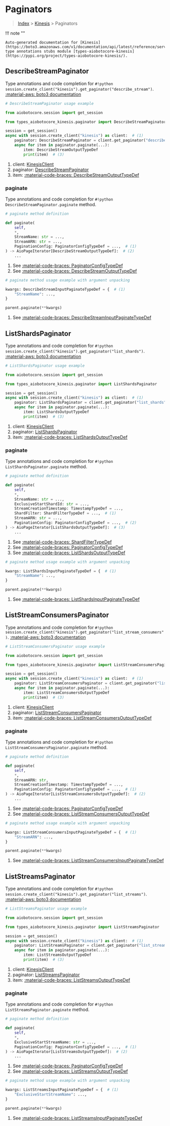 # Paginators

> [Index](../README.md) > [Kinesis](./README.md) > Paginators

!!! note ""

    Auto-generated documentation for [Kinesis](https://boto3.amazonaws.com/v1/documentation/api/latest/reference/services/kinesis.html#kinesis)
    type annotations stubs module [types-aiobotocore-kinesis](https://pypi.org/project/types-aiobotocore-kinesis/).

## DescribeStreamPaginator

Type annotations and code completion for `#!python session.create_client("kinesis").get_paginator("describe_stream")`.
[:material-aws: boto3 documentation](https://boto3.amazonaws.com/v1/documentation/api/latest/reference/services/kinesis/paginator/DescribeStream.html#Kinesis.Paginator.DescribeStream)

```python
# DescribeStreamPaginator usage example

from aiobotocore.session import get_session

from types_aiobotocore_kinesis.paginator import DescribeStreamPaginator

session = get_session()
async with session.create_client("kinesis") as client:  # (1)
    paginator: DescribeStreamPaginator = client.get_paginator("describe_stream")  # (2)
    async for item in paginator.paginate(...):
        item: DescribeStreamOutputTypeDef
        print(item)  # (3)
```

1. client: [KinesisClient](./client.md)
2. paginator: [DescribeStreamPaginator](./paginators.md#describestreampaginator)
3. item: [:material-code-braces: DescribeStreamOutputTypeDef](./type_defs.md#describestreamoutputtypedef) 


### paginate

Type annotations and code completion for `#!python DescribeStreamPaginator.paginate` method.

```python
# paginate method definition

def paginate(
    self,
    *,
    StreamName: str = ...,
    StreamARN: str = ...,
    PaginationConfig: PaginatorConfigTypeDef = ...,  # (1)
) -> AioPageIterator[DescribeStreamOutputTypeDef]:  # (2)
    ...
```

1. See [:material-code-braces: PaginatorConfigTypeDef](./type_defs.md#paginatorconfigtypedef) 
2. See [:material-code-braces: DescribeStreamOutputTypeDef](./type_defs.md#describestreamoutputtypedef) 


```python
# paginate method usage example with argument unpacking

kwargs: DescribeStreamInputPaginateTypeDef = {  # (1)
    "StreamName": ...,
}

parent.paginate(**kwargs)
```

1. See [:material-code-braces: DescribeStreamInputPaginateTypeDef](./type_defs.md#describestreaminputpaginatetypedef) 
## ListShardsPaginator

Type annotations and code completion for `#!python session.create_client("kinesis").get_paginator("list_shards")`.
[:material-aws: boto3 documentation](https://boto3.amazonaws.com/v1/documentation/api/latest/reference/services/kinesis/paginator/ListShards.html#Kinesis.Paginator.ListShards)

```python
# ListShardsPaginator usage example

from aiobotocore.session import get_session

from types_aiobotocore_kinesis.paginator import ListShardsPaginator

session = get_session()
async with session.create_client("kinesis") as client:  # (1)
    paginator: ListShardsPaginator = client.get_paginator("list_shards")  # (2)
    async for item in paginator.paginate(...):
        item: ListShardsOutputTypeDef
        print(item)  # (3)
```

1. client: [KinesisClient](./client.md)
2. paginator: [ListShardsPaginator](./paginators.md#listshardspaginator)
3. item: [:material-code-braces: ListShardsOutputTypeDef](./type_defs.md#listshardsoutputtypedef) 


### paginate

Type annotations and code completion for `#!python ListShardsPaginator.paginate` method.

```python
# paginate method definition

def paginate(
    self,
    *,
    StreamName: str = ...,
    ExclusiveStartShardId: str = ...,
    StreamCreationTimestamp: TimestampTypeDef = ...,
    ShardFilter: ShardFilterTypeDef = ...,  # (1)
    StreamARN: str = ...,
    PaginationConfig: PaginatorConfigTypeDef = ...,  # (2)
) -> AioPageIterator[ListShardsOutputTypeDef]:  # (3)
    ...
```

1. See [:material-code-braces: ShardFilterTypeDef](./type_defs.md#shardfiltertypedef) 
2. See [:material-code-braces: PaginatorConfigTypeDef](./type_defs.md#paginatorconfigtypedef) 
3. See [:material-code-braces: ListShardsOutputTypeDef](./type_defs.md#listshardsoutputtypedef) 


```python
# paginate method usage example with argument unpacking

kwargs: ListShardsInputPaginateTypeDef = {  # (1)
    "StreamName": ...,
}

parent.paginate(**kwargs)
```

1. See [:material-code-braces: ListShardsInputPaginateTypeDef](./type_defs.md#listshardsinputpaginatetypedef) 
## ListStreamConsumersPaginator

Type annotations and code completion for `#!python session.create_client("kinesis").get_paginator("list_stream_consumers")`.
[:material-aws: boto3 documentation](https://boto3.amazonaws.com/v1/documentation/api/latest/reference/services/kinesis/paginator/ListStreamConsumers.html#Kinesis.Paginator.ListStreamConsumers)

```python
# ListStreamConsumersPaginator usage example

from aiobotocore.session import get_session

from types_aiobotocore_kinesis.paginator import ListStreamConsumersPaginator

session = get_session()
async with session.create_client("kinesis") as client:  # (1)
    paginator: ListStreamConsumersPaginator = client.get_paginator("list_stream_consumers")  # (2)
    async for item in paginator.paginate(...):
        item: ListStreamConsumersOutputTypeDef
        print(item)  # (3)
```

1. client: [KinesisClient](./client.md)
2. paginator: [ListStreamConsumersPaginator](./paginators.md#liststreamconsumerspaginator)
3. item: [:material-code-braces: ListStreamConsumersOutputTypeDef](./type_defs.md#liststreamconsumersoutputtypedef) 


### paginate

Type annotations and code completion for `#!python ListStreamConsumersPaginator.paginate` method.

```python
# paginate method definition

def paginate(
    self,
    *,
    StreamARN: str,
    StreamCreationTimestamp: TimestampTypeDef = ...,
    PaginationConfig: PaginatorConfigTypeDef = ...,  # (1)
) -> AioPageIterator[ListStreamConsumersOutputTypeDef]:  # (2)
    ...
```

1. See [:material-code-braces: PaginatorConfigTypeDef](./type_defs.md#paginatorconfigtypedef) 
2. See [:material-code-braces: ListStreamConsumersOutputTypeDef](./type_defs.md#liststreamconsumersoutputtypedef) 


```python
# paginate method usage example with argument unpacking

kwargs: ListStreamConsumersInputPaginateTypeDef = {  # (1)
    "StreamARN": ...,
}

parent.paginate(**kwargs)
```

1. See [:material-code-braces: ListStreamConsumersInputPaginateTypeDef](./type_defs.md#liststreamconsumersinputpaginatetypedef) 
## ListStreamsPaginator

Type annotations and code completion for `#!python session.create_client("kinesis").get_paginator("list_streams")`.
[:material-aws: boto3 documentation](https://boto3.amazonaws.com/v1/documentation/api/latest/reference/services/kinesis/paginator/ListStreams.html#Kinesis.Paginator.ListStreams)

```python
# ListStreamsPaginator usage example

from aiobotocore.session import get_session

from types_aiobotocore_kinesis.paginator import ListStreamsPaginator

session = get_session()
async with session.create_client("kinesis") as client:  # (1)
    paginator: ListStreamsPaginator = client.get_paginator("list_streams")  # (2)
    async for item in paginator.paginate(...):
        item: ListStreamsOutputTypeDef
        print(item)  # (3)
```

1. client: [KinesisClient](./client.md)
2. paginator: [ListStreamsPaginator](./paginators.md#liststreamspaginator)
3. item: [:material-code-braces: ListStreamsOutputTypeDef](./type_defs.md#liststreamsoutputtypedef) 


### paginate

Type annotations and code completion for `#!python ListStreamsPaginator.paginate` method.

```python
# paginate method definition

def paginate(
    self,
    *,
    ExclusiveStartStreamName: str = ...,
    PaginationConfig: PaginatorConfigTypeDef = ...,  # (1)
) -> AioPageIterator[ListStreamsOutputTypeDef]:  # (2)
    ...
```

1. See [:material-code-braces: PaginatorConfigTypeDef](./type_defs.md#paginatorconfigtypedef) 
2. See [:material-code-braces: ListStreamsOutputTypeDef](./type_defs.md#liststreamsoutputtypedef) 


```python
# paginate method usage example with argument unpacking

kwargs: ListStreamsInputPaginateTypeDef = {  # (1)
    "ExclusiveStartStreamName": ...,
}

parent.paginate(**kwargs)
```

1. See [:material-code-braces: ListStreamsInputPaginateTypeDef](./type_defs.md#liststreamsinputpaginatetypedef) 
